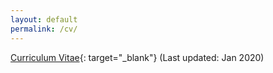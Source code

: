 ```yaml
---
layout: default
permalink: /cv/
---
```


[Curriculum Vitae](/assets/CV_Jongeun.pdf){: target="_blank"} (Last updated: Jan 2020)
